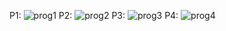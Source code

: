 P1: ![prog1](https://github.com/user-attachments/assets/d2d99358-6c97-42fb-8eb2-58b4fa82a529)
P2: ![prog2](https://github.com/user-attachments/assets/e4ff8fed-24fe-4226-b22b-32aafab2b6ee)
P3: ![prog3](https://github.com/user-attachments/assets/53f2768a-886b-4558-a7f1-e3ae088467b8)
P4: ![prog4](https://github.com/user-attachments/assets/ca7d3546-6b8f-4fa1-a39c-61031e687e9e)
